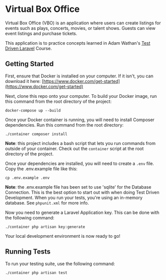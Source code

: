 # Virtual Box Office

Virtual Box Office (VBO) is an application where users can create listings for events such as plays, concerts, movies, or talent shows. Guests can view event listings and purchase tickets.

This application is to practice concepts learned in Adam Wathan's [Test Driven Laravel](https://course.testdrivenlaravel.com/) Course.

## Getting Started

First, ensure that Docker is installed on your computer. If it isn't, you can download it here: [https://www.docker.com/get-started](https://www.docker.com/get-started)

Next, clone this repo onto your computer. To build your Docker image, run this command from the root directory of the project:

```shell
docker-compose up --build
```

Once your Docker container is running, you will need to install Composer dependencies. Run this command from the root directory:

```shell
./container composer install
```

**Note**: this project includes a bash script that lets you run commands from outside of your container. Check out the `container` script at the root directory of the project.

Once your dependencies are installed, you will need to create a `.env` file. Copy the .env.example file like this:

```shell
cp .env.example .env
```

**Note**: the .env.example file has been set to use 'sqlite' for the Database Connection. This is the best option to start out with when doing Test Driven Development. When you run your tests, you're using an in-memory database. See `phpunit.xml` for more info.

Now you need to generate a Laravel Application key. This can be done with the following command:

```shell
./container php artisan key:generate
```

Your local development environment is now ready to go!

## Running Tests

To run your testing suite, use the following command:

```shell
./container php artisan test
```
